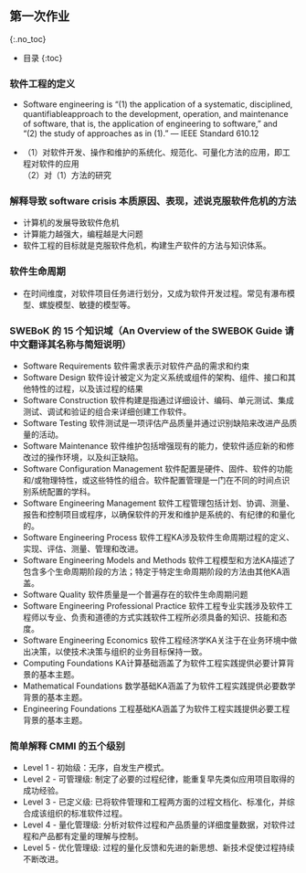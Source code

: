 ## 第一次作业
{:.no_toc}

* 目录
{:toc}
### 软件工程的定义

- Software engineering is “(1) the application of a systematic, disciplined, quantifiableapproach to the development, operation, and maintenance of software, that is, the application of engineering to software,” and   
“(2) the study of approaches as in (1).” –– IEEE Standard 610.12  

- （1）对软件开发、操作和维护的系统化、规范化、可量化方法的应用，即工程对软件的应用  
（2）对（1）方法的研究


### 解释导致 software crisis 本质原因、表现，述说克服软件危机的方法

- 计算机的发展导致软件危机
- 计算能力越强大，编程越是大问题
- 软件工程的目标就是克服软件危机，构建生产软件的方法与知识体系。

### 软件生命周期
- 在时间维度，对软件项目任务进行划分，又成为软件开发过程。常见有瀑布模型、螺旋模型、敏捷的模型等。

### SWEBoK 的 15 个知识域（An Overview of the SWEBOK Guide 请中文翻译其名称与简短说明）
- Software Requirements		软件需求表示对软件产品的需求和约束
- Software Design			软件设计被定义为定义系统或组件的架构、组件、接口和其他特性的过程，以及该过程的结果
- Software Construction		软件构建是指通过详细设计、编码、单元测试、集成测试、调试和验证的组合来详细创建工作软件。
- Software Testing			软件测试是一项评估产品质量并通过识别缺陷来改进产品质量的活动。
- Software Maintenance		软件维护包括增强现有的能力，使软件适应新的和修改过的操作环境，以及纠正缺陷。
- Software Configuration Management	软件配置是硬件、固件、软件的功能和/或物理特性，或这些特性的组合。软件配置管理是一门在不同的时间点识别系统配置的学科。
- Software Engineering Management	软件工程管理包括计划、协调、测量、报告和控制项目或程序，以确保软件的开发和维护是系统的、有纪律的和量化的。
- Software Engineering Process		软件工程KA涉及软件生命周期过程的定义、实现、评估、测量、管理和改进。
- Software Engineering Models and Methods	软件工程模型和方法KA描述了包含多个生命周期阶段的方法；特定于特定生命周期阶段的方法由其他KA涵盖。
- Software Quality						软件质量是一个普遍存在的软件生命周期问题
- Software Engineering Professional Practice	软件工程专业实践涉及软件工程师以专业、负责和道德的方式实践软件工程所必须具备的知识、技能和态度。
- Software Engineering Economics	软件工程经济学KA关注于在业务环境中做出决策，以使技术决策与组织的业务目标保持一致。
- Computing Foundations		KA计算基础涵盖了为软件工程实践提供必要计算背景的基本主题。
- Mathematical Foundations		数学基础KA涵盖了为软件工程实践提供必要数学背景的基本主题。
- Engineering Foundations		工程基础KA涵盖了为软件工程实践提供必要工程背景的基本主题。  
 
### 简单解释 CMMI 的五个级别
- Level 1 - 初始级：无序，自发生产模式。
- Level 2 - 可管理级: 制定了必要的过程纪律，能重复早先类似应用项目取得的成功经验。
- Level 3 - 已定义级: 已将软件管理和工程两方面的过程文档化、标准化，并综合成该组织的标准软件过程。
- Level 4 - 量化管理级: 分析对软件过程和产品质量的详细度量数据，对软件过程和产品都有定量的理解与控制。
- Level 5 - 优化管理级: 过程的量化反馈和先进的新思想、新技术促使过程持续不断改进。

 
 
